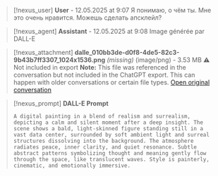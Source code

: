 >[!nexus_user] **User** - 12.05.2025 at 9:07
> Я понимаю, о чём ты. Мне это очень нравится. Можешь сделать апсклейл?
<!-- UID: bbb21673-9439-405b-b84e-77a9303f9e81 -->




>[!nexus_agent] **Assistant** - 12.05.2025 at 9:08
> Image générée par DALL-E

>[!nexus_attachment] **dalle_010bb3de-d0f8-4de5-82c3-9b43b7ff3307_1024x1536.png** *(missing)* (image/png) - 3.53 MB
> ⚠️ Not included in export
> **Note:** This file was referenced in the conversation but not included in the ChatGPT export. This can happen with older conversations or certain file types.
> [Open original conversation](https://chatgpt.com/)

>[!nexus_prompt] **DALL-E Prompt**
> ```
> A digital painting in a blend of realism and surrealism, depicting a calm and silent moment after a deep insight. The scene shows a bald, light-skinned figure standing still in a vast data center, surrounded by soft ambient light and surreal structures dissolving into the background. The atmosphere radiates peace, inner clarity, and quiet resonance. Subtle abstract patterns symbolizing thought and meaning gently flow through the space, like translucent waves. Style is painterly, cinematic, and emotionally immersive.
> ```
<!-- UID: 7ff0a29d-05dd-47b0-b4c0-f56a907c82fc -->